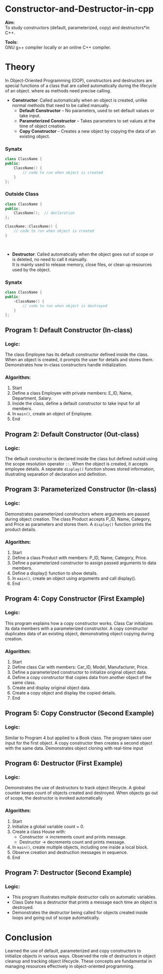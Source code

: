 # Constructor-and-Destructor-in-cpp
**Aim:**  
To study constructors (default, parameterized, copy) and destructors*in C++.

**Tools:**  
GNU g++ compiler locally or an online C++ compiler.

# Theory  
In Object-Oriented Programming (OOP), constructors and destructors are special functions of a class that are called automatically during the lifecycle of an object. where as methods need precise calling.  
- **Constructor**: Called automatically when an object is created, unlike normal methods that need to be called manually.  
  - **Default Constructor** – No parameters, used to set default values or take input.  
  - **Parameterized Constructor** – Takes parameters to set values at the time of object creation.  
  - **Copy Constructor** – Creates a new object by copying the data of an existing object.  
### **Synatx**  
```cpp
class ClassName {
public:
    ClassName() {
        // code to run when object is created
    }
};
```
### Outside Class
```cpp
class ClassName {
public:
    ClassName();  // declaration
};

ClassName::ClassName() {
    // code to run when object is created
}
```
<br>

- **Destructor**: Called automatically when the object goes out of scope or is deleted, no need to call it manually.  
  It is mainly used to release memory, close files, or clean up resources used by the object.

### Synatx
```cpp
class ClassName {
public:
    ~ClassName() {
        // code to run when object is destroyed
    }
};
```

## **Program 1: Default Constructor (In-class)**
### Logic:
The class Employee has its default constructor defined inside the class. When an object is created, it prompts the user for details and stores them. Demonstrates how in-class constructors handle initialization.
### Algorithm:
1. Start  
2. Define a class Employee with private members: E_ID, Name, Department, Salary.  
3. Inside the class, define a default constructor to take input for all members.  
4. In `main()`, create an object of Employee.  
5. End  
## **Program 2: Default Constructor (Out-class)**
### Logic:
The default constructor is declared inside the class but defined outsid using the scope resolution operator `::`. When the object is created, it accepts employee details. A separate `display()` function shows stored information, illustrating separation of declaration and definition.
## **Program 3: Parameterized Constructor (In-class)**
### Logic:
Demonstrates parameterized constructors where arguments are passed during object creation. The class Product accepts P_ID, Name, Category, and Price as parameters and stores them. A `display()` function prints the product details.
### Algorithm:
1. Start  
2. Define a class Product with members: P_ID, Name, Category, Price.  
3. Define a parameterized constructor to assign passed arguments to data members.  
4. Define a display() function to show details.  
5. In `main()`, create an object using arguments and call display().  
6. End  
## **Program 4: Copy Constructor (First Example)**
### Logic:
This program explains how a copy constructor works. Class Car initializes its data members with a parameterized constructor. A copy constructor duplicates data of an existing object, demonstrating object copying during creation.
### Algorithm:
1. Start  
2. Define class Car with members: Car_ID, Model, Manufacturer, Price.  
3. Define a parameterized constructor to initialize original object data.  
4. Define a copy constructor that copies data from another object of the same class.  
5. Create and display original object data.  
6. Create a copy object and display the copied details.  
7. End  
## **Program 5: Copy Constructor (Second Example)**

### Logic:
Similar to Program 4 but applied to a Book class. The program takes user input for the first object. A copy constructor then creates a second object with the same data. Demonstrates object cloning with real-time input
## **Program 6: Destructor (First Example)**

### Logic:
Demonstrates the use of destructors to track object lifecycle. A global counter keeps count of objects created and destroyed. When objects go out of scope, the destructor is invoked automatically

### Algorithm:
1. Start  
2. Initialize a global variable count = 0.  
3. Create a class House with:  
   - Constructor → increments count and prints message.  
   - Destructor → decrements count and prints message.  
4. In `main()`, create multiple objects, including one inside a local block.  
5. Observe creation and destruction messages in sequence.  
6. End  

## **Program 7: Destructor (Second Example)**
### Logic:
- This program illustrates multiple destructor calls on automatic variables.  
- Class Date has a destructor that prints a message each time an object is destroyed.  
- Demonstrates the destructor being called for objects created inside loops and going out of scope automatically.


# **Conclusion**
Learned the use of default, parameterized and copy constructors to initialize objects in various ways. Observed the role of destructors in object cleanup and tracking object lifecycle. These concepts are fundamental in managing resources effectively in object-oriented programming.  
